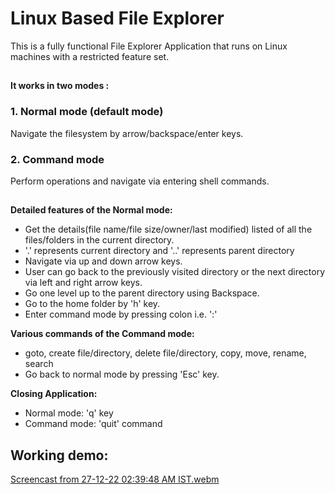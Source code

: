 # Linux Based File Explorer

This is a fully functional File Explorer Application that runs on Linux machines with a restricted feature set.

##

<b>It works in two modes :</b>
### 1. Normal mode (default mode) 
Navigate the filesystem by arrow/backspace/enter keys.
### 2. Command mode 
Perform operations and navigate via entering shell commands.

##

**Detailed features of the Normal mode:**
- Get the details(file name/file size/owner/last modified) listed of all the files/folders in the current directory. 
- '.' represents current directory and '..' represents parent directory
- Navigate via up and down arrow keys.  
- User can go back to the previously visited directory or the next directory via left and right arrow keys.
- Go one level up to the parent directory using Backspace.
- Go to the home folder by 'h' key.
- Enter command mode by pressing colon i.e. ':'

**Various commands of the Command mode:**
- goto, create file/directory, delete file/directory, copy, move, rename, search 
- Go back to normal mode by pressing 'Esc' key.

**Closing Application:**
- Normal mode: 'q' key
- Command mode: 'quit' command

## Working demo:

[Screencast from 27-12-22 02:39:48 AM IST.webm](https://user-images.githubusercontent.com/53634655/209583657-bad23c19-aab8-4330-bae9-46f7cba9d9c3.webm)

